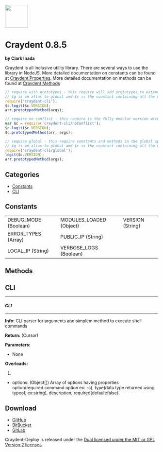 <img src="http://craydent.com/JsonObjectEditor/img/svgs/craydent-logo.svg" width=75 height=75/>

# Craydent 0.8.5
**by Clark Inada**

Craydent is all inclusive utility library.  There are several ways to use the library in NodeJS.
More detailed documentation on constants can be found at [Craydent Properties](http://www.craydent.com/JsonObjectEditor/docs.html#/property/CraydentNode).
More detailed documentation on methods can be found at [Craydent Methods](http://www.craydent.com/JsonObjectEditor/docs.html#/method/CraydentNode)

```js
// require with prototypes - this require will add prototypes to extend classes and add two constants ($c, $g) to the global space.
// $g is an alias to global and $c is the constant containing all the utility methods and properties.
require('craydent-cli');
$c.logit($c.VERSION);
arr.prototypedMethod(args);
```

```js
// require no conflict - this require is the fully modular version with no global constants, prototypes, or methods.
var $c = require('craydent-cli/noConflict');
$c.logit($c.VERSION);
$c.prototypedMethod(arr, args);
```

```js
// require global - this require constants and methods in the global space and add prototypes to extend classes.
// $g is an alias to global and $c is the constant containing all the utility methods and properties.
require('craydent-cli/global');
logit($c.VERSION);
arr.prototypedMethod(args);
```

## Categories

* [Constants](#markdown-header-constants)
* [CLI](#markdown-header-cli)

<a name='markdown-header-constants'></a>
## Constants

| | | |
| ----- | ----- | ----- |
| DEBUG_MODE (Boolean) |MODULES_LOADED (Object) |VERSION (String) |
ERROR_TYPES (Array) |PUBLIC_IP (String) |
LOCAL_IP (String) |VERBOSE_LOGS (Boolean) |


## Methods

<a name='markdown-header-cli'></a>
## CLI

*** 
#### _CLI_ 
***

**Info:** CLI parser for arguments and simplem method to execute shell commands

**Return:** (Cursor)

**Parameters:**

* None

**Overloads:**

1)

* options: (Object[]) Array of options having properties option(required:command option ex: -c), type(data type returned using typeof, ex:string), description, required(default:false).




## Download

 * [GitHub](https://github.com/craydent/node-library)
 * [BitBucket](https://bitbucket.org/craydent/node-library)
 * [GitLab](https://gitlab.com/craydent/node-library)

Craydent-Deploy is released under the [Dual licensed under the MIT or GPL Version 2 licenses](http://craydent.com/license).<br>